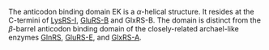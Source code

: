The anticodon binding domain EK is a $\alpha$-helical structure. It resides at the C-termini of [LysRS-I](/class1/lys), [GluRS-B](/class1/glu1) and GlxRS-B. The domain is distinct from the $\beta$-barrel anticodon binding domain of the closely-related archael-like enzymes [GlnRS](/class1/gln/), [GluRS-E](/class1/glu3), and [GlxRS-A](/class1/glu2).

